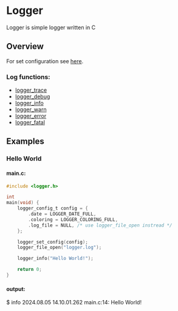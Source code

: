 # Logger
Logger is simple logger written in C

## Overview
For set configuration see [here](#logger_set_config).

### Log functions:
* [logger_trace](#logger_trace)
* [logger_debug](#logger_debug)
* [logger_info](#logger_info)
* [logger_warn](#logger_warn)
* [logger_error](#logger_error)
* [logger_fatal](#logger_fatal)

## Examples
### Hello World
#### main.c:
```c
#include <logger.h>

int
main(void) {
    logger_config_t config = {
        .date = LOGGER_DATE_FULL,
        .coloring = LOGGER_COLORING_FULL,
        .log_file = NULL, /* use logger_file_open instread */
    };

    logger_set_config(config);
    logger_file_open("logger.log");

    logger_info("Hello World!");

    return 0;
}
```
#### output:
$ info 2024.08.05 14.10.01.262 main.c:14: Hello World!
